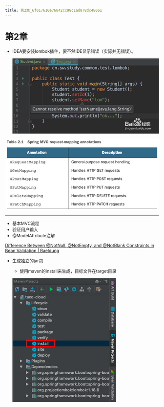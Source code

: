```yaml
---
title: 第2章_6f017610e76842cc98c1ad878dc48061
---
```


# 第2章

- IDEA要安装lombok插件，要不然IDE显示错误（实际并无错误）。
    
    ![2022-05-02_11-22-26](assets/2022-05-02_11-22-26.png)
    

![Untitled 1](assets/e4fee8e3470e0504d5f9b49fc602dcb2.png)

---

- 基本MVC流程
- 验证用户输入
- @ModelAttribute注解

[Difference Between @NotNull, @NotEmpty, and @NotBlank Constraints in Bean Validation | Baeldung](https://www.baeldung.com/java-bean-validation-not-null-empty-blank)

- 生成独立的jar包
    - 使用maven的install来生成，目标文件在target目录
    
    ![Untitled 2](assets/e71d78af2d2be9879980aa016f86a56f.png)